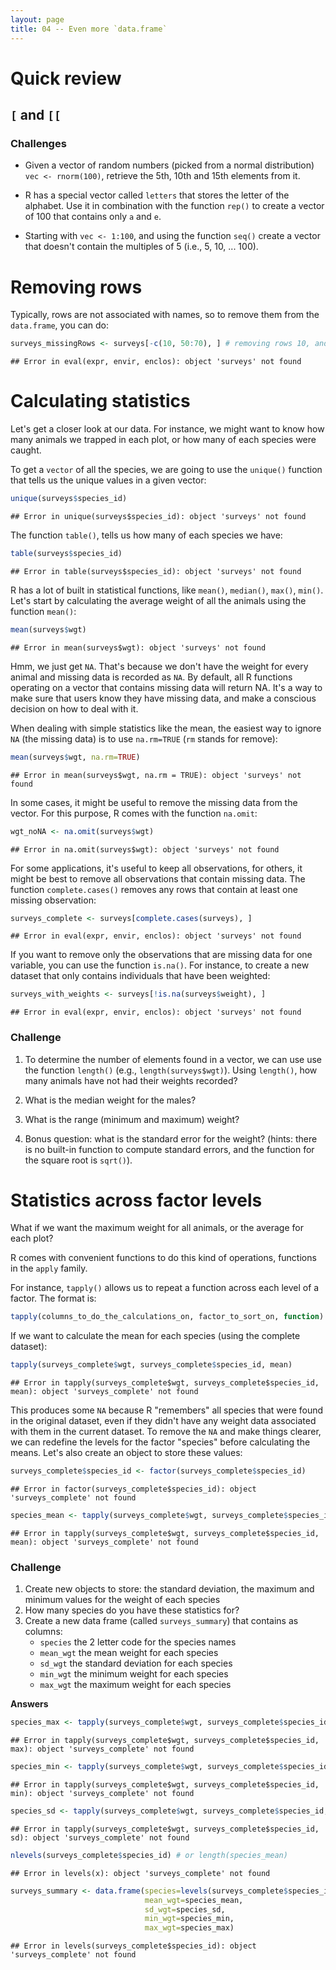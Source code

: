 ```yaml
---
layout: page
title: 04 -- Even more `data.frame`
---
```


# Quick review

## `[` and `[[`

### Challenges

* Given a vector of random numbers (picked from a normal distribution) `vec <- rnorm(100)`, retrieve the 5th, 10th and 15th elements from it.

* R has a special vector called `letters` that stores the letter of the alphabet. Use it in combination with the function `rep()` to create a vector of 100 that contains only `a` and `e`.

* Starting with `vec <- 1:100`, and using the function `seq()` create a vector that doesn't contain the multiples of 5 (i.e., 5, 10, ... 100).


# Removing rows



Typically, rows are not associated with names, so to remove them from the
`data.frame`, you can do:


```r
surveys_missingRows <- surveys[-c(10, 50:70), ] # removing rows 10, and 50 to 70
```

```
## Error in eval(expr, envir, enclos): object 'surveys' not found
```


# Calculating statistics



Let's get a closer look at our data. For instance, we might want to know how
many animals we trapped in each plot, or how many of each species were caught.

To get a `vector` of all the species, we are going to use the `unique()`
function that tells us the unique values in a given vector:


```r
unique(surveys$species_id)
```

```
## Error in unique(surveys$species_id): object 'surveys' not found
```

The function `table()`, tells us how many of each species we have:


```r
table(surveys$species_id)
```

```
## Error in table(surveys$species_id): object 'surveys' not found
```

R has a lot of built in statistical functions, like `mean()`, `median()`,
`max()`, `min()`. Let's start by calculating the average weight of all the
animals using the function `mean()`:


```r
mean(surveys$wgt)
```

```
## Error in mean(surveys$wgt): object 'surveys' not found
```

Hmm, we just get `NA`. That's because we don't have the weight for every animal
and missing data is recorded as `NA`. By default, all R functions operating on a
vector that contains missing data will return NA. It's a way to make sure that
users know they have missing data, and make a conscious decision on how to deal
with it.

When dealing with simple statistics like the mean, the easiest way to ignore
`NA` (the missing data) is to use `na.rm=TRUE` (`rm` stands for remove):


```r
mean(surveys$wgt, na.rm=TRUE)
```

```
## Error in mean(surveys$wgt, na.rm = TRUE): object 'surveys' not found
```

In some cases, it might be useful to remove the missing data from the
vector. For this purpose, R comes with the function `na.omit`:


```r
wgt_noNA <- na.omit(surveys$wgt)
```

```
## Error in na.omit(surveys$wgt): object 'surveys' not found
```

For some applications, it's useful to keep all observations, for others, it
might be best to remove all observations that contain missing data. The function
`complete.cases()` removes any rows that contain at least one missing
observation:


```r
surveys_complete <- surveys[complete.cases(surveys), ]
```

```
## Error in eval(expr, envir, enclos): object 'surveys' not found
```

If you want to remove only the observations that are missing data for one
variable, you can use the function `is.na()`. For instance, to create a new
dataset that only contains individuals that have been weighted:


```r
surveys_with_weights <- surveys[!is.na(surveys$weight), ]
```

```
## Error in eval(expr, envir, enclos): object 'surveys' not found
```


### Challenge

1. To determine the number of elements found in a vector, we can use
use the function `length()` (e.g., `length(surveys$wgt)`). Using `length()`, how
many animals have not had their weights recorded?

1. What is the median weight for the males?

1. What is the range (minimum and maximum) weight?

1. Bonus question: what is the standard error for the weight? (hints: there is
   no built-in function to compute standard errors, and the function for the
   square root is `sqrt()`).



# Statistics across factor levels



What if we want the maximum weight for all animals, or the average for each
plot?

R comes with convenient functions to do this kind of operations, functions in
the `apply` family.

For instance, `tapply()` allows us to repeat a function across each level of a
factor. The format is:


```r
tapply(columns_to_do_the_calculations_on, factor_to_sort_on, function)
```

If we want to calculate the mean for each species (using the complete dataset):


```r
tapply(surveys_complete$wgt, surveys_complete$species_id, mean)
```

```
## Error in tapply(surveys_complete$wgt, surveys_complete$species_id, mean): object 'surveys_complete' not found
```

This produces some `NA` because R "remembers" all species that were found in the
original dataset, even if they didn't have any weight data associated with them
in the current dataset. To remove the `NA` and make things clearer, we can
redefine the levels for the factor "species" before calculating the means. Let's
also create an object to store these values:


```r
surveys_complete$species_id <- factor(surveys_complete$species_id)
```

```
## Error in factor(surveys_complete$species_id): object 'surveys_complete' not found
```

```r
species_mean <- tapply(surveys_complete$wgt, surveys_complete$species_id, mean)
```

```
## Error in tapply(surveys_complete$wgt, surveys_complete$species_id, mean): object 'surveys_complete' not found
```

### Challenge

1. Create new objects to store: the standard deviation, the maximum and minimum
   values for the weight of each species
1. How many species do you have these statistics for?
1. Create a new data frame (called `surveys_summary`) that contains as columns:
   * `species` the 2 letter code for the species names
   * `mean_wgt` the mean weight for each species
   * `sd_wgt` the standard deviation for each species
   * `min_wgt`  the minimum weight for each species
   * `max_wgt`  the maximum weight for each species



**Answers**


```r
species_max <- tapply(surveys_complete$wgt, surveys_complete$species_id, max)
```

```
## Error in tapply(surveys_complete$wgt, surveys_complete$species_id, max): object 'surveys_complete' not found
```

```r
species_min <- tapply(surveys_complete$wgt, surveys_complete$species_id, min)
```

```
## Error in tapply(surveys_complete$wgt, surveys_complete$species_id, min): object 'surveys_complete' not found
```

```r
species_sd <- tapply(surveys_complete$wgt, surveys_complete$species_id, sd)
```

```
## Error in tapply(surveys_complete$wgt, surveys_complete$species_id, sd): object 'surveys_complete' not found
```

```r
nlevels(surveys_complete$species_id) # or length(species_mean)
```

```
## Error in levels(x): object 'surveys_complete' not found
```

```r
surveys_summary <- data.frame(species=levels(surveys_complete$species_id),
                              mean_wgt=species_mean,
                              sd_wgt=species_sd,
                              min_wgt=species_min,
                              max_wgt=species_max)
```

```
## Error in levels(surveys_complete$species_id): object 'surveys_complete' not found
```
